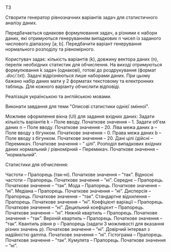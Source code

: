 ТЗ

Створити генератор рівнозначних варіантів задач для статистичного аналізу даних. 

Передбачається однакове формулювання задач, а різними є набори даних, які отримуються генеруванням випадкових n чисел із заданого числового діапазону [a; b]. Передбачити варіант генерування нормального розподілу та рівномірного.

Користувач задає: кількість варіантів (k), довжину вектора даних (n), перелік необхідних статистик для обчислення.
На виході отримуються формулювання k задач (однакові), готові до роздрукування (формат  *.doc/*.txt). Задачі відрізняються лише наборами даних. При цьому бажано набір даних мати у 2 форматах текстовому та електронних таблиць.
Для кожного варіанту обчислити відповіді.

Реалізація українською та англійською мовами.

Виконати завдання для теми "Описові статистики однієї змінної".

Можливе оформлення вікна (UI) для задання вхідних даних: 
Задати кількість варіантів k –  Поле вводу. Початкове значення – 1.
Задати об'єм даних n – Поле вводу. Початкове значення – 20.
Ліва межа даних  a –   Поле вводу з бігунком. Початкове значення – 0.
Права межа даних b –  Поле вводу з бігунком.  Початкове значення – 20.
Дані цілі /дійсні  –  Перемикач. Початкове значення – ” цілі”.
Розподіл випадкових вхідних даних нормальний / рівномірний – Перемикач. Початкове значення – ”нормальний”. 

Статистики для обчислення:

Частоти –  Прапорець (так-ні). Початкове значення – ”так”.
Відносні частоти –  Прапорець.  Початкове значення – ”ні”.
Середнє – Прапорець.  Початкове значення – ”так”.
Мода –  Прапорець. Початкове значення – ”ні”.
Медіана –  Прапорець. Початкове значення – ”ні”.
Дисперсія –  Прапорець. Початкове значення – ”так”.
Стандартне відхилення –  Прапорець. Початкове значення – ”ні”.
Коефіцієнт варіації –  Прапорець. Початкове значення – ”ні”.
Децильний коефіцієнт – Прапорець. Початкове значення – ”ні”.
Нижній квартиль –  Прапорець. Початкове значення – ”так”.
Верхній квартиль –  Прапорець. Початкове значення – ”так”.
Квантиль рівня p – Прапорець (задати 3 можливості для вказання різних значень p). Початкове значення – ”ні”.
Довірчий інтервал з надійністю  gamma. Початкове значення – ”ні”.
Гістограма – Прапорець. Початкове значення – ”так”.
Кумулята – Прапорець. Початкове значення – ”ні”.
